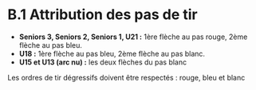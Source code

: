 # B.1 Attribution des pas de tir

- **Seniors 3, Seniors 2, Seniors 1, U21 :** 1ère flèche au pas rouge, 2ème flèche au pas bleu.
- **U18 :** 1ère flèche au pas bleu, 2ème flèche au pas blanc.
- **U15 et U13 (arc nu) :** les deux flèches du pas blanc

Les ordres de tir dégressifs doivent être respectés : rouge, bleu et blanc
